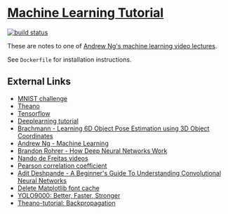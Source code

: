 # [Machine Learning Tutorial](https://igit.comm.ad.roke.co.uk/jw4/machine-learning-tutorial/builds/artifacts/master/raw/machine-learning-tutorial.pdf?job=test)

[![build status](https://igit.comm.ad.roke.co.uk/jw4/machine-learning-tutorial/badges/master/build.svg)](https://igit.comm.ad.roke.co.uk/jw4/machine-learning-tutorial/pipelines)

These are notes to one of [Andrew Ng's machine learning video lectures](https://www.youtube.com/playlist?list=PLLssT5z_DsK-h9vYZkQkYNWcItqhlRJLN).

See `Dockerfile` for installation instructions.

## External Links

* [MNIST challenge](http://yann.lecun.com/exdb/mnist/)
* [Theano](http://deeplearning.net/software/theano/)
* [Tensorflow](https://www.tensorflow.org/)
* [Deeplearning tutorial](http://deeplearning.net/tutorial/contents.html)
* [Brachmann - Learning 6D Object Pose Estimation using 3D Object Coordinates](http://wwwpub.zih.tu-dresden.de/~cvweb/publications/papers/2014/PoseEstimationECCV2014.pdf)
* [Andrew Ng - Machine Learning](https://www.youtube.com/playlist?list=PLLssT5z_DsK-h9vYZkQkYNWcItqhlRJLN)
* [Brandon Rohrer - How Deep Neural Networks Work](https://www.youtube.com/watch?v=ILsA4nyG7I0)
* [Nando de Freitas videos](https://www.youtube.com/user/ProfNandoDF/videos)
* [Pearson correlation coefficient](https://en.wikipedia.org/wiki/Pearson_correlation_coefficient)
* [Adit Deshpande - A Beginner's Guide To Understanding Convolutional Neural Networks](https://adeshpande3.github.io/adeshpande3.github.io/A-Beginner%27s-Guide-To-Understanding-Convolutional-Neural-Networks/)
* [Delete Matplotlib font cache](https://askubuntu.com/questions/578129/plotting-with-matplotlib-in-python-3-pylab-tkinter-and-qt-fontmanager-errors)
* [YOLO9000: Better, Faster, Stronger](https://arxiv.org/abs/1612.08242)
* [Theano-tutorial: Backpropagation](https://github.com/craffel/theano-tutorial/blob/master/Backpropagation.ipynb)
